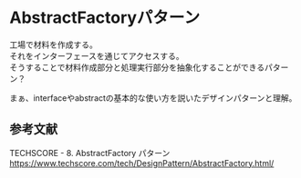 # AbstractFactoryパターン
工場で材料を作成する。  
それをインターフェースを通じてアクセスする。  
そうすることで材料作成部分と処理実行部分を抽象化することができるパターン？  

まぁ、interfaceやabstractの基本的な使い方を説いたデザインパターンと理解。  

## 参考文献
TECHSCORE - 8. AbstractFactory パターン  
https://www.techscore.com/tech/DesignPattern/AbstractFactory.html/
